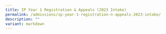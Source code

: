 ```yaml
---
title: IP Year 1 Registration & Appeals (2023 Intake)
permalink: /admissions/ip-year-1-registration-n-appeals-2023-intake/
description: ""
variant: markdown
---
```

